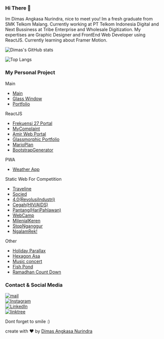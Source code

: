 ### Hi There 👋

Im Dimas Angkasa Nurindra, nice to meet you!
Im a fresh graduate from SMK Telkom Malang. Currently working at PT Telkom Indonesia Digital and Next Bussiness at Tribe Enterprise and Wholesale Digitization. My expertises are Graphic Designer and FrontEnd Web Developer using ReactJS. Currently learning about Framer Motion.

![Dimas's GitHub stats](https://github-readme-stats.vercel.app/api?username=angkasa27&show_icons=true&icon)

![Top Langs](https://github-readme-stats.vercel.app/api/top-langs/?username=angkasa27&show_icons=true&icon)

### My Personal Project

Main
- [Main](https://angkasa27.github.io)
- [Glass Window](https://angkasa27.github.io/angkasa27)
- [Portfolio](https://angkasa27.github.io/react-tailwind-portfoliov2/)

ReactJS
- [Frekuensi 27 Portal](https://angkasa27.github.io/react-frekuensi27/)
- [MyComplaint](https://angkasa27.github.io/react-tailwind-mycomplaint/)
- [Amir Web Portal](https://angkasa27.github.io/react-tailwind-amir/)
- [Glassmorphic Portfolio](https://angkasa27.github.io/react-tailwind-glassmorphic/)
- [MarioPlan](https://netninja-marioplan-9a506.web.app/)
- [BootstrapGenerator](https://angkasa27.github.io/BootstrapGenerator/)

PWA
- [Weather App](https://weather-app-angkasa27.netlify.app/)

Static Web For Competition
- [Traveline](https://traveline.web.app/)
- [Socied](https://socied.web.app/)
- [4.0(RevolusiIndustri)](https://angkasa27.github.io/Web-Revolusi-Industri/)
- [Cegah(HIV/AIDS)](https://angkasa27.github.io/Web-Cegah-HIV-Aids/index.html)
- [Pantang(HariPahlawan)](https://angkasa27.github.io/Web-Pantang-Hari-Pahlawan/)
- [WebCamp](https://angkasa27.github.io/Web-WebCamp/)
- [MilenialKeren](https://angkasa27.github.io/Web-Milenial-Keren/)
- [StopNganggur](https://angkasa27.github.io/Web-Stop-Nganggur/)
- [NgalamRek!](https://angkasa27.github.io/Web-Ngalam-rek/)

Other
- [Holiday Parallax](https://angkasa27.github.io/web-Holiday-parallax/)
- [Hexagon Asa](https://angkasa27.github.io/web-hexagon-asa/)
- [Music concert](https://angkasa27.github.io/web-Music-concert)
- [Fish Pond](https://angkasa27.github.io/web-Fish-pond/)
- [Ramadhan Count Down](https://angkasa27.github.io/web-Ramadhan-count-down/)

### Contact & Social Media
 <a href="mailto:mas.angkasa27@gmail.com" target="_blank"><img alt="mail" src="https://img.shields.io/badge/-gmail:%20mas.angkasa27@gmail.com-ea4335?&style=for-the-badge&logo=gmail&logoColor=white" /></a><br>
<a href="https://instagram.com/mas.angkasa27" target="_blank"><img alt="Instagram" src="https://img.shields.io/badge/-Instagram:%20@mas.angkasa27-E4406F?&style=for-the-badge&logo=Instagram&logoColor=white" /></a><br>
 <a href="https://www.linkedin.com/in/dimas-angkasa-nurindra-a1750719b/" target="_blank"><img alt="LinkedIn" src="https://img.shields.io/badge/-LinkedIn:%20Dimas%20Angkasa%20Nurindra-0A66C2?&style=for-the-badge&logo=linkedin&logoColor=white" /></a> <br>
 <a href="https://linktr.ee/angkasa27" target="_blank"><img alt="linktree" src="https://img.shields.io/badge/-Linktree:%20angkasa27-39e09b?&style=for-the-badge&logo=linktree&logoColor=white" /></a>

Dont forget to smile :)

create with :heart: by [Dimas Angkasa Nurindra](https://github.com/angkasa27)

